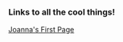 
<h3>Links to all the cool things!</h3>

<a href="https://joannahu123.github.io/Jo/2024/09/04/Joanna's_first_page.html">Joanna's First Page </a>
